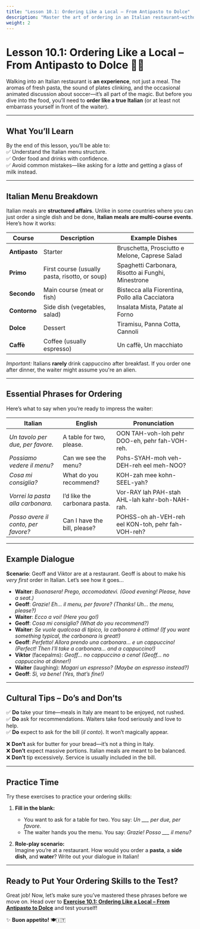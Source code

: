 ```yaml
---
title: "Lesson 10.1: Ordering Like a Local – From Antipasto to Dolce"
description: "Master the art of ordering in an Italian restaurant—without accidentally asking for spaghetti with a side of confusion."
weight: 2
---
```


# Lesson 10.1: Ordering Like a Local – From Antipasto to Dolce 🍝🍷  

Walking into an Italian restaurant is **an experience**, not just a meal. The aromas of fresh pasta, the sound of plates clinking, and the occasional animated discussion about soccer—it’s all part of the magic. But before you dive into the food, you’ll need to **order like a true Italian** (or at least not embarrass yourself in front of the waiter).  

---

## What You’ll Learn  

By the end of this lesson, you’ll be able to:  
✅ Understand the Italian menu structure.  
✅ Order food and drinks with confidence.  
✅ Avoid common mistakes—like asking for a *latte* and getting a glass of milk instead.  

---

## Italian Menu Breakdown  

Italian meals are **structured affairs**. Unlike in some countries where you can just order a single dish and be done, **Italian meals are multi-course events**. Here’s how it works:  

| Course | Description | Example Dishes |  
|--------|------------|----------------|  
| **Antipasto** | Starter | Bruschetta, Prosciutto e Melone, Caprese Salad |  
| **Primo** | First course (usually pasta, risotto, or soup) | Spaghetti Carbonara, Risotto ai Funghi, Minestrone |  
| **Secondo** | Main course (meat or fish) | Bistecca alla Fiorentina, Pollo alla Cacciatora |  
| **Contorno** | Side dish (vegetables, salad) | Insalata Mista, Patate al Forno |  
| **Dolce** | Dessert | Tiramisu, Panna Cotta, Cannoli |  
| **Caffè** | Coffee (usually espresso) | Un caffè, Un macchiato |  

*Important:* Italians **rarely** drink cappuccino after breakfast. If you order one after dinner, the waiter might assume you're an alien.  

---

## Essential Phrases for Ordering  

Here’s what to say when you’re ready to impress the waiter:  

| Italian | English | Pronunciation |  
|---------|---------|---------------|  
| *Un tavolo per due, per favore.* | A table for two, please. | OON TAH-voh-loh pehr DOO-eh, pehr fah-VOH-reh. |  
| *Possiamo vedere il menu?* | Can we see the menu? | Pohs-SYAH-moh veh-DEH-reh eel meh-NOO? |  
| *Cosa mi consiglia?* | What do you recommend? | KOH-zah mee kohn-SEEL-yah? |  
| *Vorrei la pasta alla carbonara.* | I’d like the carbonara pasta. | Vor-RAY lah PAH-stah AHL-lah kahr-boh-NAH-rah. |  
| *Posso avere il conto, per favore?* | Can I have the bill, please? | POHSS-oh ah-VEH-reh eel KON-toh, pehr fah-VOH-reh? |  

---

## Example Dialogue  

**Scenario**: Geoff and Viktor are at a restaurant. Geoff is about to make his *very first* order in Italian. Let’s see how it goes...  

- **Waiter**: *Buonasera! Prego, accomodatevi.* *(Good evening! Please, have a seat.)*  
- **Geoff**: *Grazie! Eh… il menu, per favore?* *(Thanks! Uh… the menu, please?)*  
- **Waiter**: *Ecco a voi!* *(Here you go!)*  
- **Geoff**: *Cosa mi consiglia?* *(What do you recommend?)*  
- **Waiter**: *Se vuole qualcosa di tipico, la carbonara è ottima!* *(If you want something typical, the carbonara is great!)*  
- **Geoff**: *Perfetto! Allora prendo una carbonara… e un cappuccino!* *(Perfect! Then I’ll take a carbonara… and a cappuccino!)*  
- **Viktor** (facepalms): *Geoff… no cappuccino a cena!* *(Geoff… no cappuccino at dinner!)*  
- **Waiter** (laughing): *Magari un espresso?* *(Maybe an espresso instead?)*  
- **Geoff**: *Sì, va bene!* *(Yes, that’s fine!)*  

---

## Cultural Tips – Do’s and Don’ts  

✅ **Do** take your time—meals in Italy are meant to be enjoyed, not rushed.  
✅ **Do** ask for recommendations. Waiters take food seriously and love to help.  
✅ **Do** expect to ask for the bill (*il conto*). It won’t magically appear.  

❌ **Don’t** ask for butter for your bread—it’s not a thing in Italy.  
❌ **Don’t** expect massive portions. Italian meals are meant to be balanced.  
❌ **Don’t** tip excessively. Service is usually included in the bill.  

---

## Practice Time  

Try these exercises to practice your ordering skills:  

1. **Fill in the blank:**  
   - You want to ask for a table for two. You say: *Un ___ per due, per favore.*  
   - The waiter hands you the menu. You say: *Grazie! Posso ___ il menu?*  

2. **Role-play scenario:**  
   Imagine you’re at a restaurant. How would you order a **pasta**, a **side dish**, and **water**? Write out your dialogue in Italian!  

---

## Ready to Put Your Ordering Skills to the Test?  

Great job! Now, let’s make sure you’ve mastered these phrases before we move on. Head over to [**Exercise 10.1: Ordering Like a Local – From Antipasto to Dolce**](../exercise10.1/) and test yourself!  

✨ **Buon appetito!** 🍽️🇮🇹  
